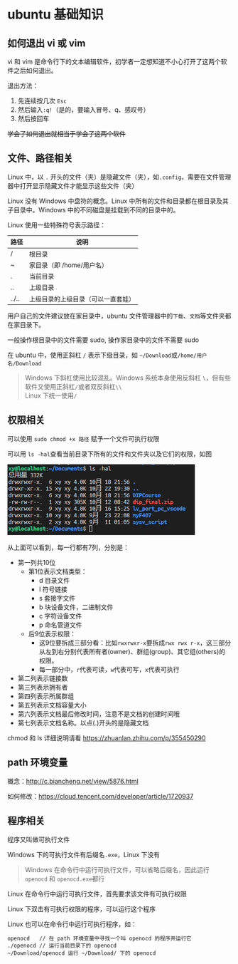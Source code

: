 # ubuntu 基础知识

## 如何退出 vi 或 vim
vi 和 vim 是命令行下的文本编辑软件，初学者一定想知道不小心打开了这两个软件之后如何退出。

退出方法：
1. 先连续按几次 `Esc`
2. 然后输入`:q!`（是的，要输入冒号、q、感叹号）
3. 然后按回车

~~学会了如何退出就相当于学会了这两个软件~~

## 文件、路径相关

Linux 中，以 `.` 开头的文件（夹）是隐藏文件（夹），如`.config`，需要在文件管理器中打开显示隐藏文件才能显示这些文件（夹）

Linux 没有 Windows 中盘符的概念。Linux 中所有的文件和目录都在根目录及其子目录中。Windows 中的不同磁盘是挂载到不同的目录中的。

Linux 使用一些特殊符号表示路径：

| 路径  | 说明                               |
| ----- | ---------------------------------- |
| /     | 根目录                             |
| ~     | 家目录（即 /home/用户名）          |
| .     | 当前目录                           |
| ..    | 上级目录                           |
| ../.. | 上级目录的上级目录（可以一直套娃） |

用户自己的文件建议放在家目录中，ubuntu 文件管理器中的`下载`、`文档`等文件夹都在家目录下。

一般操作根目录中的文件需要 sudo, 操作家目录中的文件不需要 sudo

在 ubuntu 中，使用正斜杠 `/` 表示下级目录，如 `~/Download`或`/home/用户名/Download`

> Windows 下斜杠使用比较混乱。Windows 系统本身使用反斜杠 `\`，但有些软件又使用正斜杠`/`或者双反斜杠`\\`  
> Linux 下统一使用`/`

## 权限相关
可以使用 `sudo chmod +x 路径` 赋予一个文件可执行权限

可以用 `ls -hal`查看当前目录下所有的文件和文件夹以及它们的权限，如图

![1666438283218](image/ubuntu基础知识/1666438283218.png)

从上面可以看到，每一行都有7列，分别是：
- 第一列共10位
  - 第1位表示文档类型：
    - d  目录文件
    - l  符号链接
    - s  套接字文件
    - b  块设备文件，二进制文件
    - c  字符设备文件
    - p  命名管道文件
  - 后9位表示权限：
    - 这9位要拆成三部分看：比如`rwxrwxr-x`要拆成`rwx rwx r-x`，这三部分从左到右分别代表所有者(owner)、群组(group)、其它组(others)的权限。
    - 每一部分中，`r`代表可读，`w`代表可写，`x`代表可执行
- 第二列表示链接数
- 第三列表示拥有者
- 第四列表示所属群组
- 第五列表示文档容量大小
- 第六列表示文档最后修改时间，注意不是文档的创建时间哦
- 第七列表示文档名称。以点(.)开头的是隐藏文档

chmod 和 ls 详细说明请看 <https://zhuanlan.zhihu.com/p/355450290>

## path 环境变量
概念：<http://c.biancheng.net/view/5876.html>

如何修改：<https://cloud.tencent.com/developer/article/1720937>

## 程序相关

程序又叫做可执行文件

Windows 下的可执行文件有后缀名`.exe`，Linux 下没有

> Windows 在命令行中运行可执行文件，可以省略后缀名，因此运行 `openocd` 和 `openocd.exe`都行

Linux 在命令行中运行可执行文件，首先要求该文件有可执行权限

Linux 下双击有可执行权限的程序，可以运行这个程序

Linux 也可以在命令行中运行可执行程序，如：
```bash
openocd   // 在 path 环境变量中寻找一个叫 openocd 的程序并运行它
./openocd // 运行当前目录下的 openocd
~/Download/openocd 运行 ~/Download/ 下的 openocd
```
